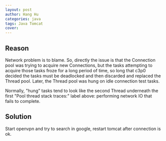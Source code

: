 ```yaml
---
layout: post
author: Hang Hu
categories: java
tags: Java Tomcat 
cover: 
---
```


## Reason

Network problem is to blame.
So, directly the issue is that the Connection pool was trying to acquire new Connections, but the tasks attempting to acquire those tasks froze for a long period of time, so long that c3p0 decided the tasks must be deadlocked and then discarded and replaced the Thread pool. Later, the Thread pool was hung on idle connection test tasks.

Normally, "hung" tasks tend to look like the second Thread underneath the first "Pool thread stack traces:" label above: performing network IO that fails to complete. 

## Solution

Start openvpn and try to search in google, restart tomcat after connection is ok. 
